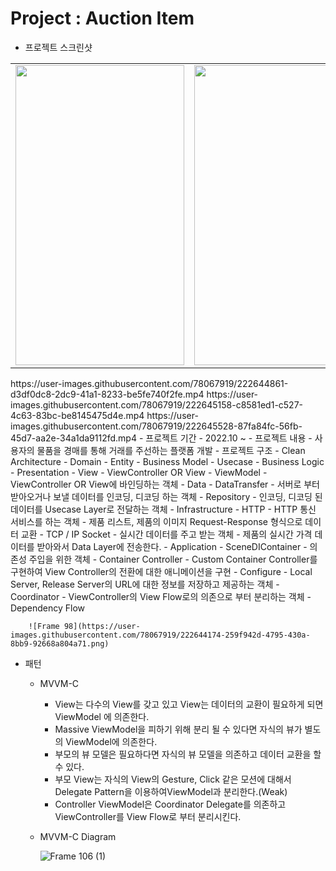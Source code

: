 # Project : Auction Item

- 프로젝트 스크린샷
<table>
  <tr>
    <td><img src="![Simulator_Screen_Recording_-_iPhone_14_Pro_-_2023-03-03_at_15_11_09_AdobeExpress](https://user-images.githubusercontent.com/78067919/222949221-6ccd96a1-2534-475c-b00f-c6e43734762f.gif)
" width=270 height=480></td>
    <td><img src="[screenshots/Screenshot_1582745125.png](https://user-images.githubusercontent.com/78067919/222645158-c8581ed1-c527-4c63-83bc-be8145475d4e.mp4)" width=270 height=480></td>
    <td><img src="[screenshots/Screenshot_1582745139.png](https://user-images.githubusercontent.com/78067919/222645528-87fa84fc-56fb-45d7-aa2e-34a1da9112fd.mp4)" width=270 height=480></td>
  </tr>
 </table>
https://user-images.githubusercontent.com/78067919/222644861-d3df0dc8-2dc9-41a1-8233-be5fe740f2fe.mp4
https://user-images.githubusercontent.com/78067919/222645158-c8581ed1-c527-4c63-83bc-be8145475d4e.mp4
https://user-images.githubusercontent.com/78067919/222645528-87fa84fc-56fb-45d7-aa2e-34a1da9112fd.mp4
- 프로젝트 기간
    - 2022.10 ~
- 프로젝트 내용
    - 사용자의 물품을 경매를 통해 거래를 주선하는 플랫폼 개발
- 프로젝트 구조
    - Clean Architecture
        - Domain
            - Entity
                - Business Model
            - Usecase
                - Business Logic
        - Presentation
            - View
                - ViewController OR View
            - ViewModel
                - ViewController OR View에 바인딩하는 객체
        - Data
            - DataTransfer
                - 서버로 부터 받아오거나 보낼 데이터를 인코딩, 디코딩 하는 객체
            - Repository
                - 인코딩, 디코딩 된 데이터를 Usecase Layer로 전달하는 객체
        - Infrastructure
            - HTTP
                - HTTP 통신 서비스를 하는 객체
                - 제품 리스트, 제품의 이미지 Request-Response 형식으로 데이터 교환
            - TCP / IP Socket
                - 실시간 데이터를 주고 받는 객체
                - 제품의 실시간 가격 데이터를 받아와서 Data Layer에 전송한다.
        - Application
            - SceneDIContainer
                - 의존성 주입을 위한 객체
            - Container Controller
                - Custom Container Controller를 구현하여 View Controller의 전환에 대한 애니메이션을 구현
            - Configure
                - Local Server, Release Server의 URL에 대한 정보를 저장하고 제공하는 객체
            - Coordinator
                - ViewController의 View Flow로의 의존으로 부터 분리하는 객체
    - Dependency Flow
        
        ![Frame 98](https://user-images.githubusercontent.com/78067919/222644174-259f942d-4795-430a-8bb9-92668a804a71.png)
        

- 패턴
    - MVVM-C
        - View는 다수의 View를 갖고 있고 View는 데이터의 교환이 필요하게 되면 ViewModel 에 의존한다.
        - Massive ViewModel을 피하기 위해 분리 될 수 있다면 자식의 뷰가 별도의 ViewModel에 의존한다.
        - 부모의 뷰 모델은 필요하다면 자식의 뷰 모델을 의존하고 데이터 교환을 할 수 있다.
        - 부모 View는 자식의 View의 Gesture, Click 같은 모션에 대해서 Delegate Pattern을 이용하여ViewModel과 분리한다.(Weak)
        - Controller ViewModel은 Coordinator Delegate를 의존하고 ViewController를 View Flow로 부터 분리시킨다.
    - MVVM-C Diagram
        
        ![Frame 106 (1)](https://user-images.githubusercontent.com/78067919/222886284-5fccab70-5198-4f51-8b40-d019d63dabbd.png)

